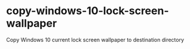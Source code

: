 # copy-windows-10-lock-screen-wallpaper
Copy Windows 10 current lock screen wallpaper to destination directory
